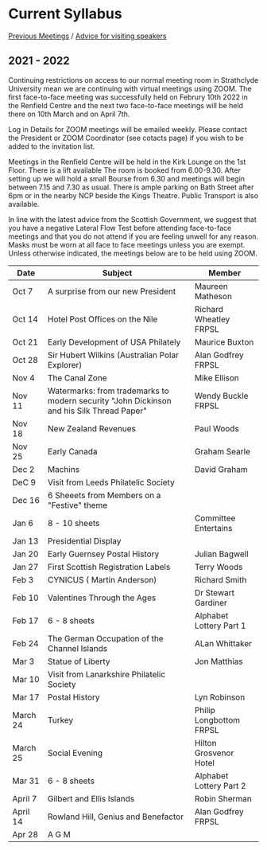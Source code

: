 # Current Syllabus

[Previous Meetings](./previous-meetings) / [Advice for visiting speakers](./advice-for-visiting-speakers)

## 2021 - 2022
Continuing restrictions on access to our normal meeting room in Strathclyde University mean we are continuing with virtual meetings using ZOOM. The first face-to-face meeting was successfully held on Februry 10th 2022 in the Renfield Centre and the next two face-to-face meetings will be held there on 10th March and on April 7th. 

Log in Details for ZOOM meetings will be emailed weekly. Please contact the President or ZOOM Coordinator (see cotacts page) if you wish to be added to the invitation list.

Meetings in the Renfield Centre will be held in the Kirk Lounge on the 1st Floor. There is a lift available  The room is booked from  6.00-9.30.  After setting up we will hold a small Bourse from 6.30 and meetings will begin between 7.15 and 7.30 as usual.  There is ample parking on Bath Street after 6pm or in the nearby NCP beside the Kings Theatre.  Public Transport is also available.  

In line with the latest advice from the Scottish Government, we suggest that you have a negative Lateral Flow Test before attending face-to-face meetings and that you do not attend if you are feeling unwell for any reason.  Masks must be worn at all face to face meetings unless you are exempt. Unless otherwise indicated, the meetings below are to be held using ZOOM.

Date  | Subject | Member
----- | ------- | ------
Oct 7  | A surprise from our new President | Maureen Matheson
Oct 14 | Hotel Post Offices on the Nile | Richard Wheatley FRPSL
Oct 21 | Early Development of USA Philately | Maurice Buxton
Oct 28 | Sir Hubert Wilkins (Australian Polar Explorer) | Alan Godfrey FRPSL
Nov 4  | The Canal Zone | Mike Ellison
Nov 11 | Watermarks: from trademarks to modern security "John Dickinson and his Silk Thread Paper"| Wendy Buckle FRPSL
Nov 18 | New Zealand Revenues | Paul Woods
Nov 25 | Early Canada | Graham Searle
Dec 2 | Machins | David Graham
DeC 9 | Visit from Leeds Philatelic Society
Dec 16 | 6 Sheeets from Members on a "Festive" theme
Jan 6 | 8 - 10 sheets | Committee Entertains
Jan 13 | Presidential Display
Jan 20 | Early Guernsey Postal History | Julian Bagwell
Jan 27 | First Scottish Registration Labels | Terry Woods 
Feb 3 | CYNICUS ( Martin Anderson) | Richard Smith
Feb 10 | Valentines Through the Ages | Dr Stewart Gardiner | Renfield Centre
Feb 17 | 6 - 8 sheets | Alphabet Lottery Part 1
Feb 24 | The German Occupation of the Channel Islands | ALan Whittaker
Mar 3 | Statue of Liberty | Jon Matthias
Mar 10 |Visit from Lanarkshire Philatelic Society | | Renfield Centre
Mar 17 | Postal History | Lyn Robinson
March 24 | Turkey | Philip Longbottom FRPSL
March 25 | Social Evening | Hilton Grosvenor Hotel
Mar 31 | 6 - 8 sheets | Alphabet Lottery Part 2
April 7 | Gilbert and Ellis Islands | Robin Sherman | Renfield Centre
April 14 | Rowland Hill, Genius and Benefactor | Alan Godfrey FRPSL
Apr 28| A G M

